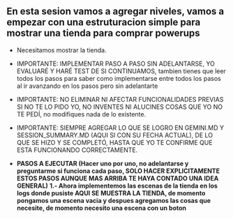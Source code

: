 ## En esta sesion vamos a agregar niveles, vamos a empezar con una estruturacion simple para mostrar una tienda para comprar powerups

-   Necesitamos mostrar la tienda.

-   IMPORTANTE: IMPLEMENTAR PASO A PASO SIN ADELANTARSE, YO EVALUARÉ Y HARÉ TEST DE SI CONTINUAMOS, tambien tienes que leer todos los pasos para saber como implementarse entre todos los pasos al ir avanzando en los pasos pero sin adelantarte

-   IMPORTANTE: NO ELIMINAR NI AFECTAR FUNCIONALIDADES PREVIAS SI NO TE LO PIDO YO, NO INVENTES NI ALUCINES COSAS QUE YO NO TE PEDÍ, no modifiques nada de lo existente.

-   IMPORTANTE: SIEMPRE AGREGAR LO QUE SE LOGRO EN GEMINI.MD Y SESSION_SUMMARY.MD (AQUI SI CON SU FECHA ACTUAL), DE LO QUE SE HIZO Y SE COMPLETÓ, HASTA QUE YO TE CONFIRME QUE ESTA FUNCIONANDO CORRECTAMENTE.

-   **PASOS A EJECUTAR (Hacer uno por uno, no adelantarse y preguntarme si funciona cada paso, SOLO HACER EXPLICITAMENTE ESTOS PASOS AUNQUE MAS ARRIBA TE HAYA CONTADO UNA IDEA GENERAL)**
    **1.- Ahora implementemos las escenas de la tienda en los logs donde pusiste AQUI SE MUESTRA LA TIENDA, de momento pongamos una escena vacia y despues agregamos las cosas que necesite, de momento necesito una escena con un boton**